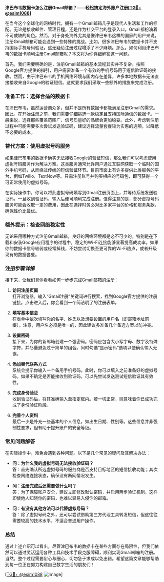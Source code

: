 **津巴布韦数据卡怎么注册Gmail邮箱？——轻松搞定海外账户注册[[TG💪+ @esim1088](https://t.me/s/esim1088)]**

在当今这个全球化的网络时代，拥有一个Gmail邮箱几乎是现代人生活和工作的标配。无论是接收邮件、管理日程，还是作为社交平台的登录入口，Gmail都扮演着不可或缺的角色。然而，对于身处海外尤其是像津巴布韦这样的国家的用户来说，注册Gmail邮箱可能会遇到一些特殊的挑战。比如，很多津巴布韦的数据卡并不支持国际手机号码验证，这无疑给注册过程增添了不少麻烦。那么，如何利用津巴布韦的数据卡顺利注册Gmail邮箱呢？本文将为你详细解答这一问题。

首先，我们需要明确的是，注册Gmail邮箱的基本流程其实并不复杂。按照Google官方提供的指引，用户需要准备一个有效的手机号码用于短信验证码的接收。然而，由于津巴布韦的手机网络环境与国内存在差异，许多本地数据卡无法直接接收来自Google的验证短信。这就要求我们采取一些额外的措施来完成注册。

### 准备工作：选择合适的数据卡

在津巴布韦，虽然运营商众多，但并不是所有数据卡都能满足注册Gmail的需求。因此，在开始注册之前，我们需要仔细挑选一款稳定且支持国际通信的数据卡。一般来说，选择那些覆盖范围广、信号质量好的品牌会更加稳妥。此外，考虑到注册过程中可能需要多次尝试发送验证码，建议选择流量套餐较为实惠的选项，以降低不必要的成本。

### 替代方案：使用虚拟号码服务

如果津巴布韦的数据卡确实无法接收Google的验证短信，那么我们可以考虑使用虚拟号码服务作为解决方案。这类服务通常允许用户通过互联网获取一个临时的国外手机号码，从而绕过传统的短信验证环节。目前市面上有许多提供此类服务的平台，例如Twilio、TextNow等。只需注册账号并购买相应的号码包，即可获得一个可正常使用的虚拟号码。

在实际操作中，你可以将此虚拟号码填写到Gmail注册页面上，并等待系统发送验证码。一旦收到验证码，输入后便可顺利完成注册。值得注意的是，部分虚拟号码服务可能会收取一定的费用，因此在选择时务必对比多家平台的价格和服务条款，确保性价比最优。

### 额外提示：检查网络稳定性

无论采用哪种方式注册Gmail邮箱，良好的网络环境都是必不可少的。特别是在下载和安装Google应用程序的过程中，稳定的Wi-Fi连接能够显著提高成功率。如果你的数据卡信号较弱或经常掉线，不妨尝试切换至更可靠的Wi-Fi热点，或者升级现有的数据套餐。

### 注册步骤详解

接下来，让我们具体看看如何一步步完成Gmail邮箱的注册：

1. **访问注册页面**  
   打开浏览器，输入“Gmail注册”关键词进行搜索，找到Google官方提供的注册链接。点击进入后，你会看到一个简洁明了的注册表单。

2. **填写基本信息**  
   在表单中依次填写你的名字、姓氏以及想要设置的用户名（即邮箱地址前缀）。注意，用户名必须是唯一的，因此建议多准备几个备选方案以防冲突。

3. **设置密码**  
   接下来，为你的新邮箱创建一个强密码。密码应包含大小写字母、数字及特殊字符，并尽量避免过于简单的组合。同时勾选“显示密码”选项以便确认输入无误。

4. **添加替代联系方式**  
   系统会提示你输入一个备用手机号码。此时，你可以填入之前准备好的虚拟号码。如果不确定是否能接收到验证码，可以先尝试发送测试短信验证其有效性。

5. **完成身份验证**  
   收到验证码后，将其准确输入至指定框内。若一切正常，则意味着你已成功完成了身份验证阶段。

6. **完善个人资料**  
   最后一步是补充一些基本的个人信息，如出生日期、性别等。这些信息并非强制性要求，但有助于提升账户的安全等级。

### 常见问题解答

在实际操作中，难免会遇到各种问题。以下是几个常见的疑问及其解决办法：

- **问：为什么我的虚拟号码无法接收验证码？**  
  答：首先确认所选虚拟号码的服务商是否支持目标地区的短信接收功能；其次检查网络连接状态，确保没有断网情况发生。

- **问：注册完成后还需要做什么吗？**  
  答：为了保障账户安全，建议立即修改默认密码，并启用两步验证机制。这样即使他人知晓你的密码，也难以轻易入侵你的邮箱。

- **问：有没有其他方法可以代替虚拟号码？**  
  答：除了虚拟号码之外，还可以尝试借助第三方代理工具转发短信，但这往往需要较高的技术水平，不适合普通用户操作。

### 总结

通过上述介绍可以看出，尽管津巴布韦的数据卡在某些方面存在局限性，但我们依然可以通过灵活运用各种工具和技术手段克服障碍，顺利实现Gmail邮箱的注册。当然，整个过程需要耐心与细心，切勿急于求成以免出错。希望这篇文章能够帮助到每一位正在努力构建自己数字生活的朋友们！

[[TG💪+ @esim1088](https://t.me/s/esim1088) ![Image](https://i.postimg.cc/4NQfJmqS/Snipaste-2025-05-13-00-14-12.png)]